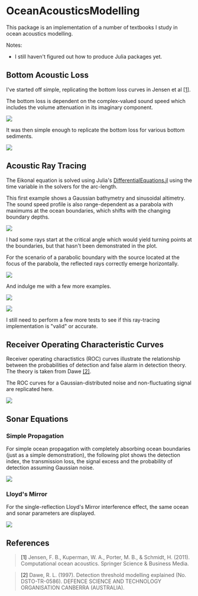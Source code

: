 # OceanAcousticsModelling
This package is an implementation of a number of textbooks I study in ocean acoustics modelling.

Notes:
* I still haven't figured out how to produce Julia packages yet.

## Bottom Acoustic Loss
I've started off simple, replicating the bottom loss curves in Jensen et al [[1]](#JensenEtAl).

The bottom loss is dependent on the complex-valued sound speed which includes the volume attenuation in its imaginary component.

![](img/BottomLoss_Parameters.png)

It was then simple enough to replicate the bottom loss for various bottom sediments.

![](img/BottomLoss_Types.png)

## Acoustic Ray Tracing
The Eikonal equation is solved using Julia's [DifferentialEquations.jl](https://github.com/SciML/DifferentialEquations.jl) using the time variable in the solvers for the arc-length.

This first example shows a Gaussian bathymetry and sinusoidal altimetry. The sound speed profile is also range-dependent as a parabola with maximums at the ocean boundaries, which shifts with the changing boundary depths.

![](img/RayTrace_FirstExample.png)

I had some rays start at the critical angle which would yield turning points at the boundaries, but that hasn't been demonstrated in the plot.

For the scenario of a parabolic boundary with the source located at the focus of the parabola, the reflected rays correctly emerge horizontally.

![](img/RayTrace_ParabolicBoundary.png)

And indulge me with a few more examples.

![](img/RayTrace_UpwardRefracting.png)

![](img/RayTrace_ConvergenceZone.png)

I still need to perform a few more tests to see if this ray-tracing implementation is "valid" or accurate.

## Receiver Operating Characteristic Curves
Receiver operating charactistics (ROC) curves illustrate the relationship between the probabilities of detection and false alarm in detection theory. The theory is taken from Dawe [[2]](#Dawe).

The ROC curves for a Gaussian-distributed noise and non-fluctuating signal are replicated here.

![](img/DetectionIndex_Gaussian.png)

## Sonar Equations
### Simple Propagation
For simple ocean propagation with completely absorbing ocean boundaries (just as a simple demonstration), the following plot shows the detection index, the transmission loss, the signal excess and the probability of detection assuming Gaussian noise.

![](img/SonarEqs_SimplePropagation.png)

### Lloyd's Mirror
For the single-reflection Lloyd's Mirror interference effect, the same ocean and sonar parameters are displayed.

![](img/SonarEqs_LloydsMirror.png)

## References
> <a name="JensenEtAl">[1]</a> Jensen, F. B., Kuperman, W. A., Porter, M. B., & Schmidt, H. (2011). Computational ocean acoustics. Springer Science & Business Media.

> <a name="Dawe">[2]</a> Dawe, R. L. (1997). Detection threshold modelling explained (No. DSTO-TR-0586). DEFENCE SCIENCE AND TECHNOLOGY ORGANISATION CANBERRA (AUSTRALIA).